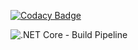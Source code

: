 
[![Codacy Badge](https://api.codacy.com/project/badge/Grade/79076d470dc24c64a42a9757fd069d30)](https://app.codacy.com/manual/nitinsapru01/MongoDbClient?utm_source=github.com&utm_medium=referral&utm_content=saprunitin/MongoDbClient&utm_campaign=Badge_Grade_Dashboard)

![.NET Core - Build Pipeline](https://github.com/saprunitin/MongoDbClient/workflows/.NET%20Core%20-%20Build%20Pipeline/badge.svg?branch=master)
